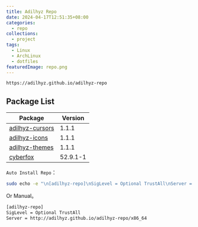 ```yaml
---
title: Adilhyz Repo
date: 2024-04-17T12:51:35+08:00
categories:
  - repo
collections:
  - project
tags:
  - Linux 
  - ArchLinux
  - dotfiles
featuredImage: repo.png
---
```


`https://adilhyz.github.io/adilhyz-repo`

## Package List

| Package                                                | Version |
| ------------------------------------------------------ | ------- |
| [adilhyz-cursors](https://adilhyz.github.io/adilhyz-repo/x86_64/adilhyz-cursors-1.1-1-any.pkg.tar.zst) | 1.1.1   |
| [adilhyz-icons](https://adilhyz.github.io/adilhyz-repo/x86_64/adilhyz-icons-1.1-1-any.pkg.tar.zst)     | 1.1.1   |
| [adilhyz-themes](https://adilhyz.github.io/adilhyz-repo/x86_64/adilhyz-themes-1.1-1-any.pkg.tar.zst)   | 1.1.1   |
| [cyberfox](https://adilhyz.github.io/adilhyz-repo/x86_64/cyberfox-52.9.1-1-x86_64.pkg.tar.zst)   | 52.9.1-1   |



<!--more-->

`Auto Install Repo`：

```bash {title="Open In Terminal"}
sudo echo -e "\n[adilhyz-repo]\nSigLevel = Optional TrustAll\nServer = http://adilhyz.github.io/adilhyz-repo/x86_64\n" | sudo tee -a /etc/pacman.conf > /dev/null
```

Or Manual。

```bash {title="/etc/pacman.conf"}
[adilhyz-repo]
SigLevel = Optional TrustAll
Server = http://adilhyz.github.io/adilhyz-repo/x86_64
```
